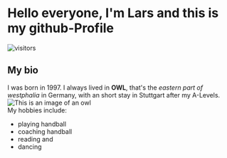 # Hello everyone, I'm Lars and this is my github-Profile

![visitors](https://visitor-badge.glitch.me/badge?page_id=gitboej&left_color=green&right_color=red)

## My bio

I was born in 1997. I always lived in **OWL**, that's the *eastern part of westphalia* in Germany, with an short stay in Stuttgart after my A-Levels.
<br>
![This is an image of an owl](https://media.tenor.com/5D-e6sjjJz8AAAAC/owl-who.gif "An owl questioning things.")
<br>
My hobbies include: 
- playing handball
- coaching handball
- reading and
- dancing

